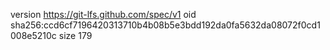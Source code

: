 version https://git-lfs.github.com/spec/v1
oid sha256:ccd6cf7196420313710b4b08b5e3bdd192da0fa5632da08072f0cd1008e5210c
size 179
